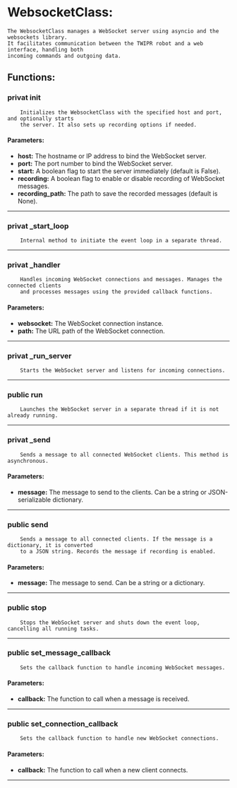 #  WebsocketClass:

    The WebsocketClass manages a WebSocket server using asyncio and the websockets library.
    It facilitates communication between the TWIPR robot and a web interface, handling both
    incoming commands and outgoing data.
    

## Functions:

### privat __init__


        Initializes the WebsocketClass with the specified host and port, and optionally starts
        the server. It also sets up recording options if needed.

        

#### Parameters:

- **host:**  The hostname or IP address to bind the WebSocket server.
- **port:**  The port number to bind the WebSocket server.
- **start:**  A boolean flag to start the server immediately (default is False).
- **recording:**  A boolean flag to enable or disable recording of WebSocket messages.
- **recording_path:**  The path to save the recorded messages (default is None).

---
### privat _start_loop


        Internal method to initiate the event loop in a separate thread.
        


---
### privat _handler


        Handles incoming WebSocket connections and messages. Manages the connected clients
        and processes messages using the provided callback functions.

        

#### Parameters:

- **websocket:**  The WebSocket connection instance.
- **path:**  The URL path of the WebSocket connection.

---
### privat _run_server


        Starts the WebSocket server and listens for incoming connections.
        


---
### public run


        Launches the WebSocket server in a separate thread if it is not already running.
        


---
### privat _send


        Sends a message to all connected WebSocket clients. This method is asynchronous.

        

#### Parameters:

- **message:**  The message to send to the clients. Can be a string or JSON-serializable dictionary.

---
### public send


        Sends a message to all connected clients. If the message is a dictionary, it is converted
        to a JSON string. Records the message if recording is enabled.

        

#### Parameters:

- **message:**  The message to send. Can be a string or a dictionary.

---
### public stop


        Stops the WebSocket server and shuts down the event loop, cancelling all running tasks.
        


---
### public set_message_callback


        Sets the callback function to handle incoming WebSocket messages.

        

#### Parameters:

- **callback:**  The function to call when a message is received.

---
### public set_connection_callback


        Sets the callback function to handle new WebSocket connections.

        

#### Parameters:

- **callback:**  The function to call when a new client connects.

---
